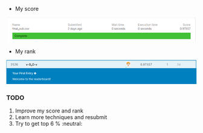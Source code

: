 * My score

![](https://github.com/1CH1GO/Kaggle/blob/master/Digit_Recognizer/images/Screenshot%20from%202020-06-25%2013-40-51.png?raw=true)

* My rank

![](https://github.com/1CH1GO/Kaggle/blob/master/Digit_Recognizer/images/Screenshot%20from%202020-06-25%2013-42-14.png?raw=true)


### TODO
1. Improve my score and rank
2. Learn more techniques and resubmit
3. Try to get top 6 % :neutral:
